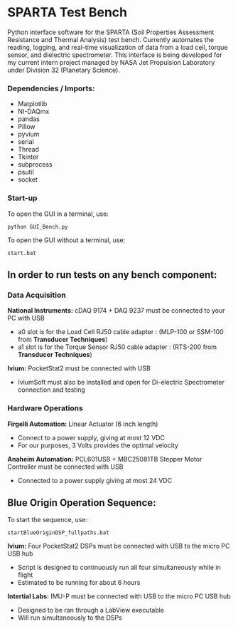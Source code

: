 # SPARTA Test Bench
Python interface software for the SPARTA (Soil Properties Assessment Resistance and Thermal Analysis) test bench. Currently automates the reading, logging, and real-time visualization of data from a load cell, torque sensor, and dielectric spectrometer.
This interface is being developed for my current intern project managed by NASA Jet Propulsion Laboratory under Division 32 (Planetary Science).

<h3>Dependencies / Imports:</h3>

 - Matplotlib
 - NI-DAQmx
 - pandas
 - Pillow
 - pyvium
 - serial
 - Thread
 - Tkinter
 - subprocess
 - psutil
 - socket

<h3>Start-up</h3>

To open the GUI in a terminal, use:
```
python GUI_Bench.py
```

To open the GUI without a terminal, use:
```
start.bat
```

<h2>In order to run tests on any bench component:</h2>

<h3>Data Acquisition</h3>

**National Instruments:** cDAQ 9174 + DAQ 9237 must be connected to your PC with USB
 - a0 slot is for the Load Cell RJ50 cable adapter : (MLP-100 or SSM-100 from **Transducer Techniques**)
 - a1 slot is for the Torque Sensor RJ50 cable adapter : (RTS-200 from **Transducer Techniques**)

**Ivium:** PocketStat2 must be connected with USB
 - IviumSoft must also be installed and open for Di-electric Spectrometer connection and testing


<h3>Hardware Operations</h3>

**Firgelli Automation:** Linear Actuator (6 inch length)
 - Connect to a power supply, giving at most 12 VDC
 - For our purposes, 3 Volts provides the optimal velocity

**Anaheim Automation:** PCL601USB + MBC25081TB Stepper Motor Controller must be connected with USB
 - Connected to a power supply giving at most 24 VDC

<h2>Blue Origin Operation Sequence:</h2>

To start the sequence, use:
```
startBlueOriginDSP_fullpaths.bat
```

**Ivium:** Four PocketStat2 DSPs must be connected with USB to the micro PC USB hub
  - Script is designed to continuously run all four simultaneously while in flight
  - Estimated to be running for about 6 hours

**Intertial Labs:** IMU-P must be connected with USB to the micro PC USB hub
  - Designed to be ran through a LabView executable
  - Will run simultaneously to the DSPs
